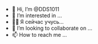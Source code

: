 - 👋 Hi, I’m @DDS1011
- 👀 I’m interested in ...
- 🌱🌱 Я сейчас учусь...
- 💞️ I’m looking to collaborate on ...
- 📫 How to reach me ...

<!---
DDS1011/DDS1011 is a ✨ special ✨ repository because its `README.md` (this file) appears on your GitHub profile.
You can click the Preview link to take a look at your changes.
--->
